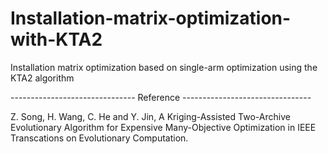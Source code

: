 # Installation-matrix-optimization-with-KTA2
Installation matrix optimization based on single-arm optimization using the KTA2 algorithm

------------------------------- Reference --------------------------------

Z. Song, H. Wang, C. He and Y. Jin, A Kriging-Assisted Two-Archive Evolutionary Algorithm for 
Expensive Many-Objective Optimization in IEEE Transcations on Evolutionary Computation.
